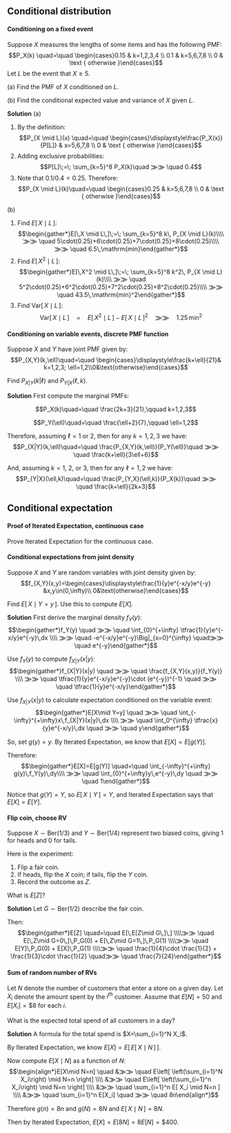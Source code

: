 ## Conditional distribution

#### Conditioning on a fixed event
Suppose $X$ measures the lengths of some items and has the following PMF: 
$$P_X(k) \quad=\quad \begin{cases}0.15 & k=1,2,3,4 \\ 0.1 & k=5,6,7,8 \\ 0 & \text { otherwise }\end{cases}$$
Let $L$ be the event that $X\geq 5$.

(a) Find the PMF of $X$ conditioned on $L$.

(b) Find the conditional expected value and variance of $X$ given $L$.

**Solution**
(a)
1. By the definition: $$P_{X \mid L}(x) \quad=\quad \begin{cases}\displaystyle\frac{P_X(x)}{P[L]} & x=5,6,7,8 \\ 0 & \text { otherwise }\end{cases}$$
2. Adding exclusive probabilities: $$P[L]\;=\; \sum_{k=5}^8 P_X(k)\quad ⨠⨠ \quad 0.4$$
3. Note that $0.1/0.4=0.25$. Therefore: $$P_{X \mid L}(k)\quad=\quad \begin{cases}0.25 & k=5,6,7,8 \\ 0 & \text { otherwise }\end{cases}$$

(b)
1. Find $E[\,X\mid L\,]$: $$\begin{gather*}E[\,X \mid L\,]\;=\; \sum_{k=5}^8 k\, P_{X \mid L}(k)\\\\ ⨠⨠ \quad 5\cdot(0.25)+6\cdot(0.25)+7\cdot(0.25)+8\cdot(0.25)\\\\ ⨠⨠ \quad 6.5\,\mathrm{min}\end{gather*}$$
2. Find $E[\,X^2\mid L\,]$: $$\begin{gather*}E[\,X^2 \mid L\,]\;=\; \sum_{k=5}^8 k^2\, P_{X \mid L}(k)\\\\ ⨠⨠ \quad 5^2\cdot(0.25)+6^2\cdot(0.25)+7^2\cdot(0.25)+8^2\cdot(0.25)\\\\ ⨠⨠ \quad 43.5\,\mathrm{min}^2\end{gather*}$$
3. Find $\mathrm{Var}[\,X\mid L\,]$: $$\mathrm{Var}[\,X\mid L\,]\quad=\quad E[\,X^2\mid L\,] - E[\,X\mid L\,]^2 \quad ⨠⨠ \quad 1.25\,\mathrm{min}^2$$


#### Conditioning on variable events, discrete PMF function
Suppose $X$ and $Y$ have joint PMF given by: $$P_{X,Y}(k,\ell)\quad=\quad \begin{cases}\displaystyle\frac{k+\ell}{21}& k=1,2,3; \ell=1,2\\0&\text{otherwise}\end{cases}$$

Find $P_{X|Y}(k|\ell)$ and $P_{Y|X}(\ell,k)$.

**Solution**
First compute the marginal PMFs:

$$P_X(k)\quad=\quad \frac{2k+3}{21},\qquad k=1,2,3$$

$$P_Y(\ell)\quad=\quad \frac{\ell+2}{7},\qquad \ell=1,2$$

Therefore, assuming $\ell=1$ or $2$, then for any $k=1,2,3$ we have: $$P_{X|Y}(k,\ell)\quad=\quad \frac{P_{X,Y}(k,\ell)}{P_Y(\ell)}\quad ⨠⨠ \quad \frac{k+\ell}{3\ell+6}$$

And, assuming $k=1$, $2$, or $3$, then for any $\ell=1,2$ we have: $$P_{Y|X}(\ell,k)\quad=\quad \frac{P_{Y,X}(\ell,k)}{P_X(k)}\quad ⨠⨠ \quad \frac{k+\ell}{2k+3}$$


## Conditional expectation

#### Proof of Iterated Expectation, continuous case
Prove Iterated Expectation for the continuous case.

#### Conditional expectations from joint density
Suppose $X$ and $Y$ are random variables with joint density given by: $$f_{X,Y}(x,y)=\begin{cases}\displaystyle\frac{1}{y}e^{-x/y}e^{-y} &x,y\in(0,\infty)\\ 0&\text{otherwise}\end{cases}$$

Find $E[\,X\mid Y=y\,]$. Use this to compute $E[X]$.

**Solution**
First derive the marginal density $f_Y(y)$: 
$$\begin{gather*}f_Y(y) \quad ⨠⨠ \quad  \int_{0}^{+\infty} \tfrac{1}{y}e^{-x/y}e^{-y}\,dx \\\\ ⨠⨠ \quad -e^{-x/y}e^{-y}\Big|_{x=0}^{\infty} \quad⨠⨠ \quad e^{-y}\end{gather*}$$

Use $f_Y(y)$ to compute $f_{X|Y}(x|y)$: 
$$\begin{gather*}f_{X|Y}(x|y) \quad ⨠⨠ \quad  \frac{f_{X,Y}(x,y)}{f_Y(y)} \\\\ ⨠⨠ \quad \tfrac{1}{y}e^{-x/y}e^{-y}\cdot (e^{-y})^{-1} \quad ⨠⨠ \quad \tfrac{1}{y}e^{-x/y}\end{gather*}$$

Use $f_{X|Y}(x|y)$ to calculate expectation conditioned on the variable event: 
$$\begin{gather*}E[X\mid Y=y] \quad ⨠⨠ \quad  \int_{-\infty}^{+\infty}x\,f_{X|Y}(x|y)\,dx \\\\ ⨠⨠ \quad  \int_0^{\infty} \tfrac{x}{y}e^{-x/y}\,dx \quad ⨠⨠ \quad  y\end{gather*}$$

So, set $g(y)=y$. By Iterated Expectation, we know that $E[X] = E[g(Y)]$.

Therefore: $$\begin{gather*}E[X]=E[g(Y)] \quad=\quad  \int_{-\infty}^{+\infty} g(y)\,f_Y(y)\,dy\\\\ ⨠⨠ \quad \int_{0}^{+\infty}y\,e^{-y}\,dy \quad ⨠⨠ \quad  1\end{gather*}$$

Notice that $g(Y)=Y$, so $E[\,X\mid Y\,]=Y$, and Iterated Expectation says that $E[X]=E[Y]$.

#### Flip coin, choose RV
Suppose $X\sim\mathrm{Ber}(1/3)$ and $Y\sim\mathrm{Ber}(1/4)$ represent two biased coins, giving 1 for heads and 0 for tails.

Here is the experiment:
1. Flip a fair coin.
2. If heads, flip the $X$ coin; if tails, flip the $Y$ coin.
3. Record the outcome as $Z$.

What is $E[Z]$?

**Solution**
Let $G\sim\mathrm{Ber}(1/2)$ describe the fair coin.

Then: 
$$\begin{gather*}E[Z] \quad=\quad  E[\,E[Z\mid G\,]\,] \\\\⨠⨠ \quad  E[\,Z\mid G=0\,]\,P_G(0) + E[\,Z\mid G=1\,]\,P_G(1) \\\\⨠⨠ \quad  E[Y]\,P_G(0) + E[X]\,P_G(1) \\\\⨠⨠ \quad  \frac{1}{4}\cdot \frac{1}{2} + \frac{1}{3}\cdot \frac{1}{2} \quad⨠⨠ \quad \frac{7}{24}\end{gather*}$$

#### Sum of random number of RVs
Let $N$ denote the number of customers that enter a store on a given day.
Let $X_i$ denote the amount spent by the $i^{th}$ customer.
Assume that $E[N]=50$ and $E[X_i]=\$8$ for each $i$.

What is the expected total spend of all customers in a day?

**Solution**
A formula for the total spend is $X=\sum_{i=1}^N X_i$.

By Iterated Expectation, we know $E[X]=E[\,E[\,X\mid N\,]\,]$.

Now compute $E[X\mid N]$ as a function of $N$: 
$$\begin{align*}E[X\mid N=n] \quad &⨠⨠ \quad   E\left[ \left(\sum_{i=1}^N X_i\right) \mid N=n \right] \\\\ &⨠⨠ \quad  E\left[ \left(\sum_{i=1}^n X_i\right) \mid N=n \right] \\\\ &⨠⨠ \quad  \sum_{i=1}^n E[ X_i \mid N=n ] \\\\ &⨠⨠ \quad  \sum_{i=1}^n E[X_i] \quad ⨠⨠ \quad  8n\end{align*}$$

Therefore $g(n)=8n$ and $g(N)=8N$ and $E[\,X\mid N\,]=8N$.

Then by Iterated Expectation, $E[X]=E[8N]=8E[N]=\$400$.
